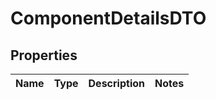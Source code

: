 # ComponentDetailsDTO

## Properties
Name | Type | Description | Notes
------------ | ------------- | ------------- | -------------
